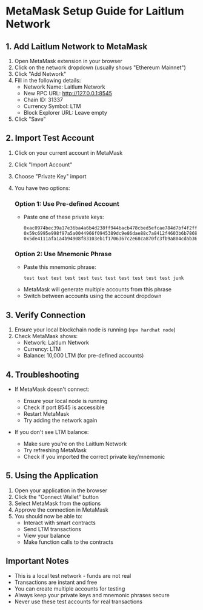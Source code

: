 # MetaMask Setup Guide for Laitlum Network

## 1. Add Laitlum Network to MetaMask

1. Open MetaMask extension in your browser
2. Click on the network dropdown (usually shows "Ethereum Mainnet")
3. Click "Add Network"
4. Fill in the following details:
   - Network Name: Laitlum Network
   - New RPC URL: http://127.0.0.1:8545
   - Chain ID: 31337
   - Currency Symbol: LTM
   - Block Explorer URL: Leave empty
5. Click "Save"

## 2. Import Test Account

1. Click on your current account in MetaMask
2. Click "Import Account"
3. Choose "Private Key" import
4. You have two options:
   
   ### Option 1: Use Pre-defined Account
   - Paste one of these private keys:
     ```
     0xac0974bec39a17e36ba4a6b4d238ff944bacb478cbed5efcae784d7bf4f2ff80
     0x59c6995e998f97a5a0044966f0945389dc9e86dae88c7a8412f4603b6b78690d
     0x5de4111afa1a4b94908f83103eb1f1706367c2e68ca870fc3fb9a804cdab365a
     ```
   
   ### Option 2: Use Mnemonic Phrase
   - Paste this mnemonic phrase:
     ```
     test test test test test test test test test test test junk
     ```
   - MetaMask will generate multiple accounts from this phrase
   - Switch between accounts using the account dropdown

## 3. Verify Connection

1. Ensure your local blockchain node is running (`npx hardhat node`)
2. Check MetaMask shows:
   - Network: Laitlum Network
   - Currency: LTM
   - Balance: 10,000 LTM (for pre-defined accounts)

## 4. Troubleshooting

- If MetaMask doesn't connect:
  - Ensure your local node is running
  - Check if port 8545 is accessible
  - Restart MetaMask
  - Try adding the network again

- If you don't see LTM balance:
  - Make sure you're on the Laitlum Network
  - Try refreshing MetaMask
  - Check if you imported the correct private key/mnemonic

## 5. Using the Application

1. Open your application in the browser
2. Click the "Connect Wallet" button
3. Select MetaMask from the options
4. Approve the connection in MetaMask
5. You should now be able to:
   - Interact with smart contracts
   - Send LTM transactions
   - View your balance
   - Make function calls to the contracts

## Important Notes

- This is a local test network - funds are not real
- Transactions are instant and free
- You can create multiple accounts for testing
- Always keep your private keys and mnemonic phrases secure
- Never use these test accounts for real transactions
